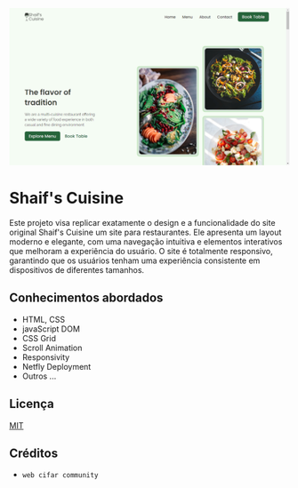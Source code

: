 ![](./assets/img/banner-1.png)

# Shaif's Cuisine

Este projeto visa replicar exatamente o design e a funcionalidade do site original Shaif's Cuisine um site para restaurantes. Ele apresenta um layout moderno e elegante, com uma navegação intuitiva e elementos interativos que melhoram a experiência do usuário. O site é totalmente responsivo, garantindo que os usuários tenham uma experiência consistente em dispositivos de diferentes tamanhos.

## Conhecimentos abordados

- HTML, CSS
- javaScript DOM
- CSS Grid
- Scroll Animation
- Responsivity
- Netfly Deployment
- Outros ...

## Licença

[MIT](https://choosealicense.com/licenses/mit/)

## Créditos
 - `web cifar community`